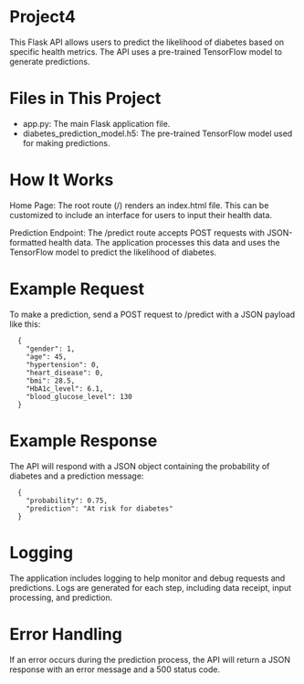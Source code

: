 # Project4
This Flask API allows users to predict the likelihood of diabetes based on specific health metrics. The API uses a pre-trained TensorFlow model to generate predictions.

# Files in This Project
- app.py: The main Flask application file.
- diabetes_prediction_model.h5: The pre-trained TensorFlow model used for making predictions.

# How It Works

Home Page: The root route (/) renders an index.html file. This can be customized to include an interface for users to input their health data.

Prediction Endpoint: The /predict route accepts POST requests with JSON-formatted health data. The application processes this data and uses the TensorFlow model to predict the likelihood of diabetes.

# Example Request
To make a prediction, send a POST request to /predict with a JSON payload like this:

      {
        "gender": 1,
        "age": 45,
        "hypertension": 0,
        "heart_disease": 0,
        "bmi": 28.5,
        "HbA1c_level": 6.1,
        "blood_glucose_level": 130
      }
      
# Example Response
The API will respond with a JSON object containing the probability of diabetes and a prediction message:

      {
        "probability": 0.75,
        "prediction": "At risk for diabetes"
      }
      
# Logging
The application includes logging to help monitor and debug requests and predictions. Logs are generated for each step, including data receipt, input processing, and prediction.

# Error Handling
If an error occurs during the prediction process, the API will return a JSON response with an error message and a 500 status code.
